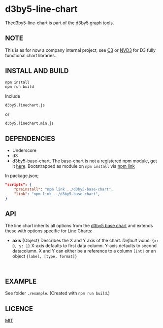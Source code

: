 # d3by5-line-chart
Thed3by5-line-chart is part of the d3by5 graph tools.

## NOTE
This is as for now a company internal project, see [C3](https://github.com/c3js/c3) or [NVD3](https://github.com/novus/nvd3) for D3 fully functional chart libraries.


## INSTALL AND BUILD

```bash
npm install
npm run build
```

Include
```
d3by5.linechart.js
```
or
```
d3by5.linechart.min.js
```

## DEPENDENCIES
* Underscore
* d3
* d3by5-base-chart. The base-chart is not a registered npm module, get it [here](https://github.com/kartoteket/d3by5-base-chart). Bootstrapped as module on `npm install` via [npm link](https://docs.npmjs.com/cli/link)

In package.json;
```json
"scripts": {
    "preinstall": "npm link ../d3by5-base-chart",
    "link": "npm link ../d3by5-base-chart",
}
```


## API
The line chart inherits all options from the [d3by5 base chart](https://github.com/kartoteket/d3by5-base-chart) and extends these with options specific for Line Charts:

* **axis**
  {Object} Describes the X and Y axis of the chart. *Default value:*  `{x: 0, y: 1}`
  X-axis defaults to first data column. Y-axis defaults to second datacolumn.
  X and Y can either be a reference to a column `[int]`  or an object `{label, [type, format]}`

  ​

## EXAMPLE
See folder `./example`. (Created with `npm run build`.)

## LICENCE
[MIT](https://opensource.org/licenses/MIT)
